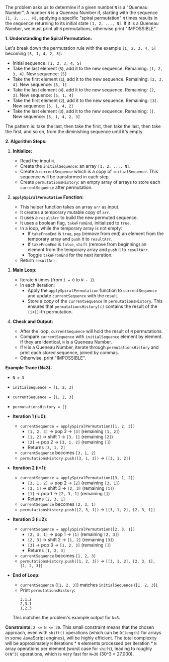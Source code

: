 The problem asks us to determine if a given number `N` is a "Queneau Number". A number `N` is a Queneau Number if, starting with the sequence `[1, 2, ..., N]`, applying a specific "spiral permutation" `N` times results in the sequence returning to its initial state `[1, 2, ..., N]`. If it is a Queneau Number, we must print all `N` permutations, otherwise print "IMPOSSIBLE".

**1. Understanding the Spiral Permutation:**

Let's break down the permutation rule with the example `[1, 2, 3, 4, 5]` becoming `[5, 1, 4, 2, 3]`:

*   Initial sequence: `[1, 2, 3, 4, 5]`
*   Take the last element (`5`), add it to the new sequence. Remaining: `[1, 2, 3, 4]`. New sequence: `[5]`
*   Take the first element (`1`), add it to the new sequence. Remaining: `[2, 3, 4]`. New sequence: `[5, 1]`
*   Take the last element (`4`), add it to the new sequence. Remaining: `[2, 3]`. New sequence: `[5, 1, 4]`
*   Take the first element (`2`), add it to the new sequence. Remaining: `[3]`. New sequence: `[5, 1, 4, 2]`
*   Take the last element (`3`), add it to the new sequence. Remaining: `[]`. New sequence: `[5, 1, 4, 2, 3]`

The pattern is: take the last, then take the first, then take the last, then take the first, and so on, from the diminishing sequence until it's empty.

**2. Algorithm Steps:**

1.  **Initialize:**
    *   Read the input `N`.
    *   Create the `initialSequence`: an array `[1, 2, ..., N]`.
    *   Create a `currentSequence` which is a copy of `initialSequence`. This sequence will be transformed in each step.
    *   Create `permutationsHistory`: an empty array of arrays to store each `currentSequence` after permutation.

2.  **`applySpiralPermutation` Function:**
    *   This helper function takes an array `arr` as input.
    *   It creates a temporary mutable copy of `arr`.
    *   It uses a `resultArr` to build the new permuted sequence.
    *   It uses a boolean flag, `takeFromEnd`, initialized to `true`.
    *   In a loop, while the temporary array is not empty:
        *   If `takeFromEnd` is `true`, `pop` (remove from end) an element from the temporary array and `push` it to `resultArr`.
        *   If `takeFromEnd` is `false`, `shift` (remove from beginning) an element from the temporary array and `push` it to `resultArr`.
        *   Toggle `takeFromEnd` for the next iteration.
    *   Return `resultArr`.

3.  **Main Loop:**
    *   Iterate `N` times (from `i = 0` to `N - 1`).
    *   In each iteration:
        *   Apply the `applySpiralPermutation` function to `currentSequence` and update `currentSequence` with the result.
        *   Store a *copy* of the `currentSequence` in `permutationsHistory`. This ensures that `permutationsHistory[i]` contains the result of the `(i+1)`-th permutation.

4.  **Check and Output:**
    *   After the loop, `currentSequence` will hold the result of `N` permutations.
    *   Compare `currentSequence` with `initialSequence` element by element. If they are identical, `N` is a Queneau Number.
    *   If `N` is a Queneau Number, iterate through `permutationsHistory` and print each stored sequence, joined by commas.
    *   Otherwise, print "IMPOSSIBLE".

**Example Trace (N=3):**

*   `N = 3`
*   `initialSequence = [1, 2, 3]`
*   `currentSequence = [1, 2, 3]`
*   `permutationsHistory = []`

*   **Iteration 1 (i=0):**
    *   `currentSequence = applySpiralPermutation([1, 2, 3])`
        *   `[1, 2, 3]` -> pop 3 -> `[3]` (remaining `[1, 2]`)
        *   `[1, 2]` -> shift 1 -> `[3, 1]` (remaining `[2]`)
        *   `[2]` -> pop 2 -> `[3, 1, 2]` (remaining `[]`)
        *   Returns `[3, 1, 2]`
    *   `currentSequence` becomes `[3, 1, 2]`
    *   `permutationsHistory.push([3, 1, 2])` -> `[[3, 1, 2]]`

*   **Iteration 2 (i=1):**
    *   `currentSequence = applySpiralPermutation([3, 1, 2])`
        *   `[3, 1, 2]` -> pop 2 -> `[2]` (remaining `[3, 1]`)
        *   `[3, 1]` -> shift 3 -> `[2, 3]` (remaining `[1]`)
        *   `[1]` -> pop 1 -> `[2, 3, 1]` (remaining `[]`)
        *   Returns `[2, 3, 1]`
    *   `currentSequence` becomes `[2, 3, 1]`
    *   `permutationsHistory.push([2, 3, 1])` -> `[[3, 1, 2], [2, 3, 1]]`

*   **Iteration 3 (i=2):**
    *   `currentSequence = applySpiralPermutation([2, 3, 1])`
        *   `[2, 3, 1]` -> pop 1 -> `[1]` (remaining `[2, 3]`)
        *   `[2, 3]` -> shift 2 -> `[1, 2]` (remaining `[3]`)
        *   `[3]` -> pop 3 -> `[1, 2, 3]` (remaining `[]`)
        *   Returns `[1, 2, 3]`
    *   `currentSequence` becomes `[1, 2, 3]`
    *   `permutationsHistory.push([1, 2, 3])` -> `[[3, 1, 2], [2, 3, 1], [1, 2, 3]]`

*   **End of Loop:**
    *   `currentSequence` (`[1, 2, 3]`) matches `initialSequence` (`[1, 2, 3]`).
    *   Print `permutationsHistory`:
        ```
        3,1,2
        2,3,1
        1,2,3
        ```
    This matches the problem's example output for `N=3`.

**Constraints:**
`2 <= N <= 30`. This small constraint means that the chosen approach, even with `shift()` operations (which can be `O(length)` for arrays in some JavaScript engines), will be highly efficient. The total complexity will be approximately `N` iterations * `N` elements processed per iteration * `N` array operations per element (worst case for `shift`), leading to roughly `O(N^3)` operations, which is very fast for `N=30` (30^3 = 27,000).